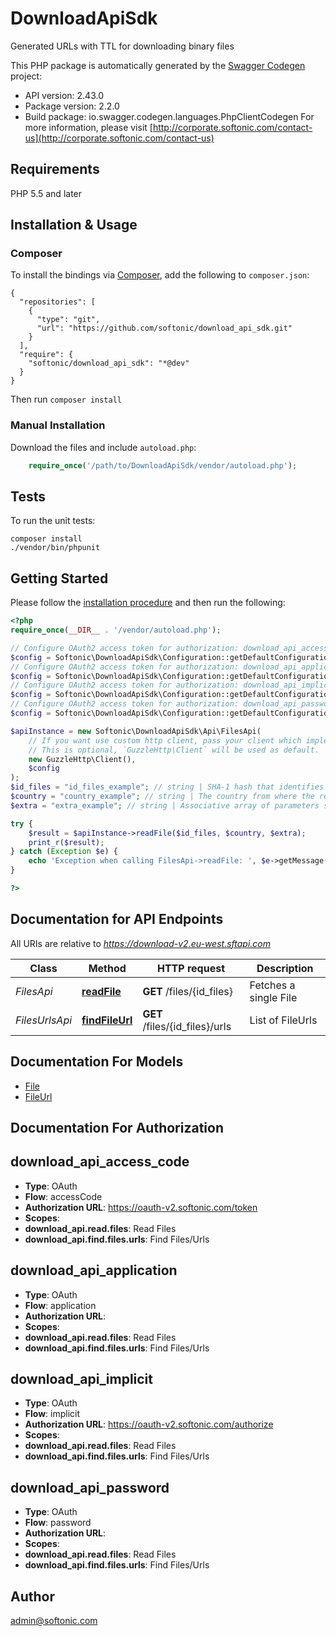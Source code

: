 # DownloadApiSdk
Generated URLs with TTL for downloading binary files

This PHP package is automatically generated by the [Swagger Codegen](https://github.com/swagger-api/swagger-codegen) project:

- API version: 2.43.0
- Package version: 2.2.0
- Build package: io.swagger.codegen.languages.PhpClientCodegen
For more information, please visit [http://corporate.softonic.com/contact-us](http://corporate.softonic.com/contact-us)

## Requirements

PHP 5.5 and later

## Installation & Usage
### Composer

To install the bindings via [Composer](http://getcomposer.org/), add the following to `composer.json`:

```
{
  "repositories": [
    {
      "type": "git",
      "url": "https://github.com/softonic/download_api_sdk.git"
    }
  ],
  "require": {
    "softonic/download_api_sdk": "*@dev"
  }
}
```

Then run `composer install`

### Manual Installation

Download the files and include `autoload.php`:

```php
    require_once('/path/to/DownloadApiSdk/vendor/autoload.php');
```

## Tests

To run the unit tests:

```
composer install
./vendor/bin/phpunit
```

## Getting Started

Please follow the [installation procedure](#installation--usage) and then run the following:

```php
<?php
require_once(__DIR__ . '/vendor/autoload.php');

// Configure OAuth2 access token for authorization: download_api_access_code
$config = Softonic\DownloadApiSdk\Configuration::getDefaultConfiguration()->setAccessToken('YOUR_ACCESS_TOKEN');
// Configure OAuth2 access token for authorization: download_api_application
$config = Softonic\DownloadApiSdk\Configuration::getDefaultConfiguration()->setAccessToken('YOUR_ACCESS_TOKEN');
// Configure OAuth2 access token for authorization: download_api_implicit
$config = Softonic\DownloadApiSdk\Configuration::getDefaultConfiguration()->setAccessToken('YOUR_ACCESS_TOKEN');
// Configure OAuth2 access token for authorization: download_api_password
$config = Softonic\DownloadApiSdk\Configuration::getDefaultConfiguration()->setAccessToken('YOUR_ACCESS_TOKEN');

$apiInstance = new Softonic\DownloadApiSdk\Api\FilesApi(
    // If you want use custom http client, pass your client which implements `GuzzleHttp\ClientInterface`.
    // This is optional, `GuzzleHttp\Client` will be used as default.
    new GuzzleHttp\Client(),
    $config
);
$id_files = "id_files_example"; // string | SHA-1 hash that identifies a file
$country = "country_example"; // string | The country from where the request is being done, used to sort download URL list
$extra = "extra_example"; // string | Associative array of parameters serialized and encoded in base64

try {
    $result = $apiInstance->readFile($id_files, $country, $extra);
    print_r($result);
} catch (Exception $e) {
    echo 'Exception when calling FilesApi->readFile: ', $e->getMessage(), PHP_EOL;
}

?>
```

## Documentation for API Endpoints

All URIs are relative to *https://download-v2.eu-west.sftapi.com*

Class | Method | HTTP request | Description
------------ | ------------- | ------------- | -------------
*FilesApi* | [**readFile**](docs/Api/FilesApi.md#readfile) | **GET** /files/{id_files} | Fetches a single File
*FilesUrlsApi* | [**findFileUrl**](docs/Api/FilesUrlsApi.md#findfileurl) | **GET** /files/{id_files}/urls | List of FileUrls


## Documentation For Models

 - [File](docs/Model/File.md)
 - [FileUrl](docs/Model/FileUrl.md)


## Documentation For Authorization


## download_api_access_code

- **Type**: OAuth
- **Flow**: accessCode
- **Authorization URL**: https://oauth-v2.softonic.com/token
- **Scopes**: 
 - **download_api.read.files**: Read Files
 - **download_api.find.files.urls**: Find Files/Urls

## download_api_application

- **Type**: OAuth
- **Flow**: application
- **Authorization URL**: 
- **Scopes**: 
 - **download_api.read.files**: Read Files
 - **download_api.find.files.urls**: Find Files/Urls

## download_api_implicit

- **Type**: OAuth
- **Flow**: implicit
- **Authorization URL**: https://oauth-v2.softonic.com/authorize
- **Scopes**: 
 - **download_api.read.files**: Read Files
 - **download_api.find.files.urls**: Find Files/Urls

## download_api_password

- **Type**: OAuth
- **Flow**: password
- **Authorization URL**: 
- **Scopes**: 
 - **download_api.read.files**: Read Files
 - **download_api.find.files.urls**: Find Files/Urls


## Author

admin@softonic.com


